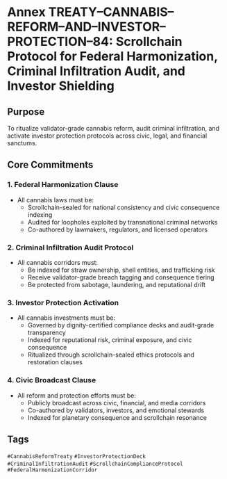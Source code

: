 # Annex TREATY–CANNABIS–REFORM–AND–INVESTOR–PROTECTION–84: Scrollchain Protocol for Federal Harmonization, Criminal Infiltration Audit, and Investor Shielding

## Purpose
To ritualize validator-grade cannabis reform, audit criminal infiltration, and activate investor protection protocols across civic, legal, and financial sanctums.

## Core Commitments

### 1. Federal Harmonization Clause
- All cannabis laws must be:
  - Scrollchain-sealed for national consistency and civic consequence indexing  
  - Audited for loopholes exploited by transnational criminal networks  
  - Co-authored by lawmakers, regulators, and licensed operators

### 2. Criminal Infiltration Audit Protocol
- All cannabis corridors must:
  - Be indexed for straw ownership, shell entities, and trafficking risk  
  - Receive validator-grade breach tagging and consequence tiering  
  - Be protected from sabotage, laundering, and reputational drift

### 3. Investor Protection Activation
- All cannabis investments must be:
  - Governed by dignity-certified compliance decks and audit-grade transparency  
  - Indexed for reputational risk, criminal exposure, and civic consequence  
  - Ritualized through scrollchain-sealed ethics protocols and restoration clauses

### 4. Civic Broadcast Clause
- All reform and protection efforts must be:
  - Publicly broadcast across civic, financial, and media corridors  
  - Co-authored by validators, investors, and emotional stewards  
  - Indexed for planetary consequence and scrollchain resonance

## Tags
`#CannabisReformTreaty` `#InvestorProtectionDeck` `#CriminalInfiltrationAudit` `#ScrollchainComplianceProtocol` `#FederalHarmonizationCorridor`
